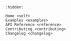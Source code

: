 ```{toctree}
   :hidden:

   Home <self>
   Examples <examples>
   API Reference <reference>
   Contributing <contributing>
   Changelog <changelog>
```

```{include} ../../README.md
```

